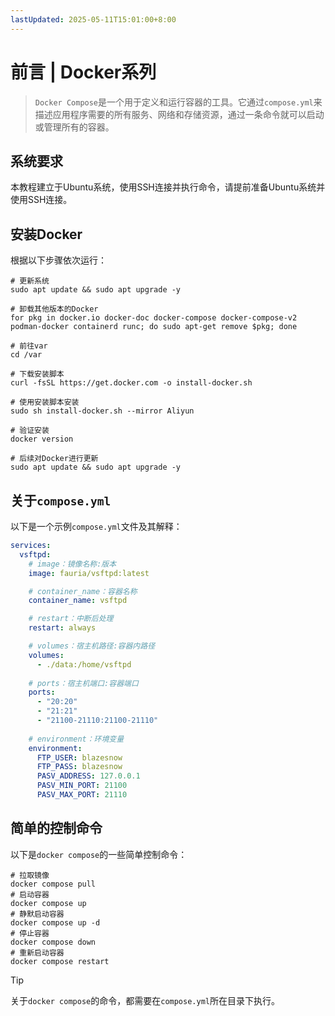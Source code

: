 ```yaml
---
lastUpdated: 2025-05-11T15:01:00+8:00
---
```


# 前言 | Docker系列

> `Docker Compose`是一个用于定义和运行容器的工具。它通过`compose.yml`来描述应用程序需要的所有服务、网络和存储资源，通过一条命令就可以启动或管理所有的容器。

## 系统要求

本教程建立于Ubuntu系统，使用SSH连接并执行命令，请提前准备Ubuntu系统并使用SSH连接。

## 安装Docker

根据以下步骤依次运行：

```shell
# 更新系统
sudo apt update && sudo apt upgrade -y

# 卸载其他版本的Docker
for pkg in docker.io docker-doc docker-compose docker-compose-v2 podman-docker containerd runc; do sudo apt-get remove $pkg; done

# 前往var
cd /var

# 下载安装脚本
curl -fsSL https://get.docker.com -o install-docker.sh

# 使用安装脚本安装
sudo sh install-docker.sh --mirror Aliyun

# 验证安装
docker version

# 后续对Docker进行更新
sudo apt update && sudo apt upgrade -y
```

## 关于`compose.yml`

以下是一个示例`compose.yml`文件及其解释：

```yaml
services:
  vsftpd:
    # image：镜像名称:版本
    image: fauria/vsftpd:latest

    # container_name：容器名称
    container_name: vsftpd

    # restart：中断后处理
    restart: always

    # volumes：宿主机路径:容器内路径
    volumes:
      - ./data:/home/vsftpd
    
    # ports：宿主机端口:容器端口
    ports:
      - "20:20"
      - "21:21"
      - "21100-21110:21100-21110"
    
    # environment：环境变量
    environment:
      FTP_USER: blazesnow
      FTP_PASS: blazesnow
      PASV_ADDRESS: 127.0.0.1
      PASV_MIN_PORT: 21100
      PASV_MAX_PORT: 21110
```

## 简单的控制命令

以下是`docker compose`的一些简单控制命令：

```shell
# 拉取镜像
docker compose pull
# 启动容器
docker compose up
# 静默启动容器
docker compose up -d
# 停止容器
docker compose down
# 重新启动容器
docker compose restart
```

> [!TIP]
> 关于`docker compose`的命令，都需要在`compose.yml`所在目录下执行。
